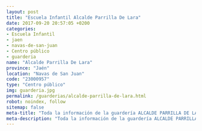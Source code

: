 ```yaml
---
layout: post
title: "Escuela Infantil Alcalde Parrilla De Lara"
date: 2017-09-20 20:57:05 +0200
categories:
- Escuela Infantil
- jaen
- navas-de-san-juan
- Centro público
- guarderia
name: "Alcalde Parrilla De Lara"
province: "Jaén"
location: "Navas de San Juan"
code: "23000957"
type: "Centro público"
img: guarderia.jpg
permalink: /guarderias/alcalde-parrilla-de-lara.html
robot: noindex, follow
sitemap: false
meta-title: "Toda la información de la guardería ALCALDE PARRILLA DE LARA"
meta-description: "Toda la información de la guardería ALCALDE PARRILLA DE LARA"
---
```

